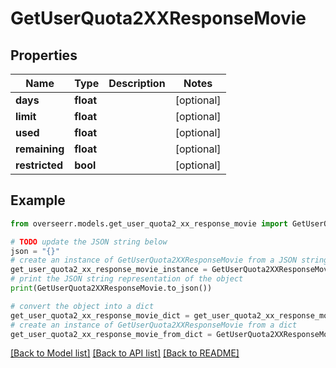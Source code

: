 # GetUserQuota2XXResponseMovie


## Properties

Name | Type | Description | Notes
------------ | ------------- | ------------- | -------------
**days** | **float** |  | [optional] 
**limit** | **float** |  | [optional] 
**used** | **float** |  | [optional] 
**remaining** | **float** |  | [optional] 
**restricted** | **bool** |  | [optional] 

## Example

```python
from overseerr.models.get_user_quota2_xx_response_movie import GetUserQuota2XXResponseMovie

# TODO update the JSON string below
json = "{}"
# create an instance of GetUserQuota2XXResponseMovie from a JSON string
get_user_quota2_xx_response_movie_instance = GetUserQuota2XXResponseMovie.from_json(json)
# print the JSON string representation of the object
print(GetUserQuota2XXResponseMovie.to_json())

# convert the object into a dict
get_user_quota2_xx_response_movie_dict = get_user_quota2_xx_response_movie_instance.to_dict()
# create an instance of GetUserQuota2XXResponseMovie from a dict
get_user_quota2_xx_response_movie_from_dict = GetUserQuota2XXResponseMovie.from_dict(get_user_quota2_xx_response_movie_dict)
```
[[Back to Model list]](../README.md#documentation-for-models) [[Back to API list]](../README.md#documentation-for-api-endpoints) [[Back to README]](../README.md)


